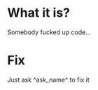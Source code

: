 #                  What it is?

Somebody fucked up code...









#                  Fix

Just ask ^ask_name^ to fix it